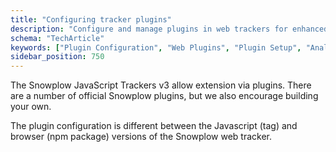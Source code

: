 ```yaml
---
title: "Configuring tracker plugins"
description: "Configure and manage plugins in web trackers for enhanced behavioral event tracking capabilities."
schema: "TechArticle"
keywords: ["Plugin Configuration", "Web Plugins", "Plugin Setup", "Analytics Config", "Feature Config", "Plugin Management"]
sidebar_position: 750
---
```


The Snowplow JavaScript Trackers v3 allow extension via plugins. There are a number of official Snowplow plugins, but we also encourage building your own.

The plugin configuration is different between the Javascript (tag) and browser (npm package) versions of the Snowplow web tracker.
